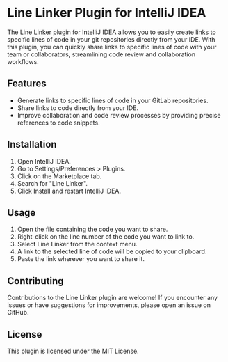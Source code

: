 # Line Linker Plugin for IntelliJ IDEA
The Line Linker plugin for IntelliJ IDEA allows you to easily create links to specific lines of code in your git repositories directly from your IDE. With this plugin, you can quickly share links to specific lines of code with your team or collaborators, streamlining code review and collaboration workflows.

## Features
- Generate links to specific lines of code in your GitLab repositories.
- Share links to code directly from your IDE.
- Improve collaboration and code review processes by providing precise references to code snippets.
  
## Installation
1. Open IntelliJ IDEA.
2. Go to Settings/Preferences > Plugins.
3. Click on the Marketplace tab.
4. Search for "Line Linker".
5. Click Install and restart IntelliJ IDEA.

## Usage
1. Open the file containing the code you want to share.
2. Right-click on the line number of the code you want to link to.
3. Select Line Linker from the context menu.
4. A link to the selected line of code will be copied to your clipboard.
5. Paste the link wherever you want to share it.

## Contributing
Contributions to the Line Linker plugin are welcome! If you encounter any issues or have suggestions for improvements, please open an issue on GitHub.

## License
This plugin is licensed under the MIT License.


